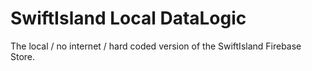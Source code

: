 # SwiftIsland Local DataLogic

The local / no internet / hard coded version of the SwiftIsland Firebase Store.
